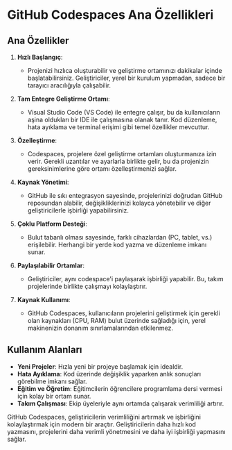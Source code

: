 # GitHub Codespaces Ana Özellikleri

## Ana Özellikler

1. **Hızlı Başlangıç**:
   - Projenizi hızlıca oluşturabilir ve geliştirme ortamınızı dakikalar içinde başlatabilirsiniz. Geliştiriciler, yerel bir kurulum yapmadan, sadece bir tarayıcı aracılığıyla çalışabilir.

2. **Tam Entegre Geliştirme Ortamı**:
   - Visual Studio Code (VS Code) ile entegre çalışır, bu da kullanıcıların aşina oldukları bir IDE ile çalışmasına olanak tanır. Kod düzenleme, hata ayıklama ve terminal erişimi gibi temel özellikler mevcuttur.

3. **Özelleştirme**:
   - Codespaces, projelere özel geliştirme ortamları oluşturmanıza izin verir. Gerekli uzantılar ve ayarlarla birlikte gelir, bu da projenizin gereksinimlerine göre ortamı özelleştirmenizi sağlar.

4. **Kaynak Yönetimi**:
   - GitHub ile sıkı entegrasyon sayesinde, projelerinizi doğrudan GitHub reposundan alabilir, değişikliklerinizi kolayca yönetebilir ve diğer geliştiricilerle işbirliği yapabilirsiniz.

5. **Çoklu Platform Desteği**:
   - Bulut tabanlı olması sayesinde, farklı cihazlardan (PC, tablet, vs.) erişilebilir. Herhangi bir yerde kod yazma ve düzenleme imkanı sunar.

6. **Paylaşılabilir Ortamlar**:
   - Geliştiriciler, aynı codespace'i paylaşarak işbirliği yapabilir. Bu, takım projelerinde birlikte çalışmayı kolaylaştırır.

7. **Kaynak Kullanımı**:
   - GitHub Codespaces, kullanıcıların projelerini geliştirmek için gerekli olan kaynakları (CPU, RAM) bulut üzerinde sağladığı için, yerel makinenizin donanım sınırlamalarından etkilenmez.

## Kullanım Alanları

- **Yeni Projeler**: Hızla yeni bir projeye başlamak için idealdir.
- **Hata Ayıklama**: Kod üzerinde değişiklik yaparken anlık sonuçları görebilme imkanı sağlar.
- **Eğitim ve Öğretim**: Eğitimcilerin öğrencilere programlama dersi vermesi için kolay bir ortam sunar.
- **Takım Çalışması**: Ekip üyeleriyle aynı ortamda çalışarak verimliliği artırır.

GitHub Codespaces, geliştiricilerin verimliliğini artırmak ve işbirliğini kolaylaştırmak için modern bir araçtır. Geliştiricilerin daha hızlı kod yazmasını, projelerini daha verimli yönetmesini ve daha iyi işbirliği yapmasını sağlar.
